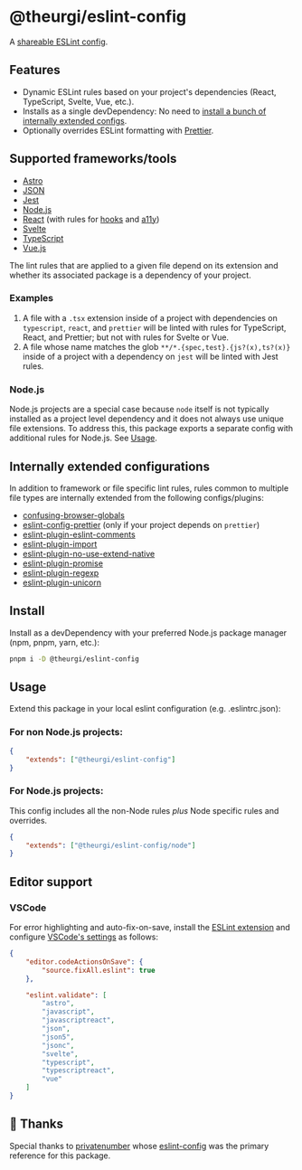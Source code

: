 # @theurgi/eslint-config

A [shareable ESLint config](https://eslint.org/docs/latest/extend/shareable-configs).

## Features

- Dynamic ESLint rules based on your project's dependencies (React, TypeScript, Svelte, Vue, etc.).
- Installs as a single devDependency: No need to [install a bunch of internally extended configs](https://github.com/eslint/eslint/issues/3458#issue-102077087).
- Optionally overrides ESLint formatting with [Prettier](https://prettier.io/).

## Supported frameworks/tools

- [Astro](https://astro.build/)
- [JSON](https://ota-meshi.github.io/eslint-plugin-jsonc/)
- [Jest](https://jestjs.io/)
- [Node.js](https://nodejs.org/en/)
- [React](https://reactjs.org/) (with rules for [hooks](https://github.com/facebook/react/tree/main/packages/eslint-plugin-react-hooks) and [a11y](https://github.com/jsx-eslint/eslint-plugin-jsx-a11y))
- [Svelte](https://svelte.dev/)
- [TypeScript](https://www.typescriptlang.org/)
- [Vue.js](https://vuejs.org/)

The lint rules that are applied to a given file depend on its extension and whether its associated package is a dependency of your project.

### Examples

1. A file with a `.tsx` extension inside of a project with dependencies on `typescript`, `react`, and `prettier` will be linted with rules for TypeScript, React, and Prettier; but not with rules for Svelte or Vue.
2. A file whose name matches the glob `**/*.{spec,test}.{js?(x),ts?(x)}` inside of a project with a dependency on `jest` will be linted with Jest rules.

### Node.js

Node.js projects are a special case because `node` itself is not typically installed as a project level dependency and it does not always use unique file extensions. To address this, this package exports a separate config with additional rules for Node.js. See [Usage](#usage).

## Internally extended configurations

In addition to framework or file specific lint rules, rules common to multiple file types are internally extended from the following configs/plugins:

- [confusing-browser-globals](https://github.com/facebook/create-react-app/tree/main/packages/confusing-browser-globals)
- [eslint-config-prettier](https://github.com/prettier/eslint-config-prettier) (only if your project depends on `prettier`)
- [eslint-plugin-eslint-comments](https://mysticatea.github.io/eslint-plugin-eslint-comments/)
- [eslint-plugin-import](https://github.com/import-js/eslint-plugin-import)
- [eslint-plugin-no-use-extend-native](https://github.com/dustinspecker/eslint-plugin-no-use-extend-native)
- [eslint-plugin-promise](https://github.com/eslint-community/eslint-plugin-promise)
- [eslint-plugin-regexp](https://github.com/ota-meshi/eslint-plugin-regexp)
- [eslint-plugin-unicorn](https://github.com/sindresorhus/eslint-plugin-unicorn)

## Install

Install as a devDependency with your preferred Node.js package manager (npm, pnpm, yarn, etc.):

```sh
pnpm i -D @theurgi/eslint-config
```

## Usage

Extend this package in your local eslint configuration (e.g. .eslintrc.json):

### For non Node.js projects:

```json
{
	"extends": ["@theurgi/eslint-config"]
}
```

### For Node.js projects:

This config includes all the non-Node rules _plus_ Node specific rules and overrides.

```json
{
	"extends": ["@theurgi/eslint-config/node"]
}
```

## Editor support

### VSCode

For error highlighting and auto-fix-on-save, install the [ESLint extension](https://marketplace.visualstudio.com/items?itemName=dbaeumer.vscode-eslint) and configure [VSCode's settings](https://code.visualstudio.com/docs/getstarted/settings) as follows:

```json
{
	"editor.codeActionsOnSave": {
		"source.fixAll.eslint": true
	},

	"eslint.validate": [
		"astro",
		"javascript",
		"javascriptreact",
		"json",
		"json5",
		"jsonc",
		"svelte",
		"typescript",
		"typescriptreact",
		"vue"
	]
}
```

## 🙏 Thanks

Special thanks to [privatenumber](https://github.com/privatenumber) whose [eslint-config](https://github.com/privatenumber/eslint-config) was the primary reference for this package.
